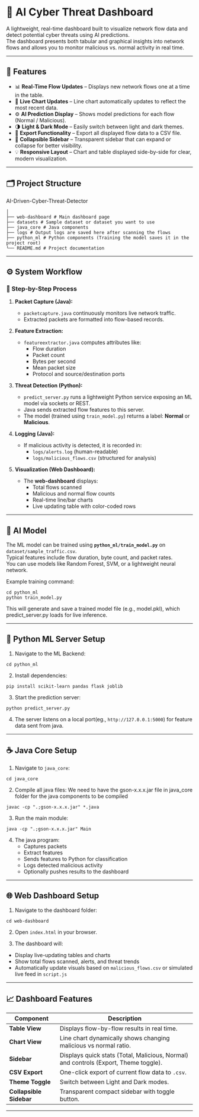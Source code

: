 # 🧠 AI Cyber Threat Dashboard

A lightweight, real-time dashboard built to visualize network flow data and detect potential cyber threats using AI predictions.  
The dashboard presents both tabular and graphical insights into network flows and allows you to monitor malicious vs. normal activity in real time.

---

## 🚀 Features

- 📊 **Real-Time Flow Updates** – Displays new network flows one at a time in the table.
- 🔄 **Live Chart Updates** – Line chart automatically updates to reflect the most recent data.
- ⚙️ **AI Prediction Display** – Shows model predictions for each flow (Normal / Malicious).
- 🌗 **Light & Dark Mode** – Easily switch between light and dark themes.
- 📁 **Export Functionality** – Export all displayed flow data to a CSV file.
- 🧭 **Collapsible Sidebar** – Transparent sidebar that can expand or collapse for better visibility.
- 💡 **Responsive Layout** – Chart and table displayed side-by-side for clear, modern visualization.

---

## 🗂️ Project Structure

AI-Driven-Cyber-Threat-Detector
```
│
├── web-dashboard # Main dashboard page
├── datasets # Sample dataset or dataset you want to use
├── java_core # Java components
├── logs # Output logs are saved here after scanning the flows
├── python_ml # Python components (Training the model saves it in the project root)
└── README.md # Project documentation
```

---

## ⚙️ System Workflow

### 🧩 Step-by-Step Process

1. **Packet Capture (Java):**
   - `packetcapture.java` continuously monitors live network traffic.
   - Extracted packets are formatted into flow-based records.

2. **Feature Extraction:**
   - `featureextractor.java` computes attributes like:
     - Flow duration  
     - Packet count  
     - Bytes per second  
     - Mean packet size  
     - Protocol and source/destination ports

3. **Threat Detection (Python):**
   - `predict_server.py` runs a lightweight Python service exposing an ML model via sockets or REST.
   - Java sends extracted flow features to this server.
   - The model (trained using `train_model.py`) returns a label: **Normal** or **Malicious**.

4. **Logging (Java):**
   - If malicious activity is detected, it is recorded in:
     - `logs/alerts.log` (human-readable)
     - `logs/malicious_flows.csv` (structured for analysis)

5. **Visualization (Web Dashboard):**
   - The **web-dashboard** displays:
     - Total flows scanned  
     - Malicious and normal flow counts  
     - Real-time line/bar charts  
     - Live updating table with color-coded rows  

---

## 🧠 AI Model

The ML model can be trained using **`python_ml/train_model.py`** on `dataset/sample_traffic.csv`.  
Typical features include flow duration, byte count, and packet rates.  
You can use models like Random Forest, SVM, or a lightweight neural network.

Example training command:

```
cd python_ml
python train_model.py
```

This will generate and save a trained model file (e.g., model.pkl), which predict_server.py loads for live inference.

---

## 🐍 Python ML Server Setup

1. Navigate to the ML Backend:
```
cd python_ml
```

2. Install dependencies:
```
pip install scikit-learn pandas flask joblib
```

3. Start the prediction server:
```
python predict_server.py
```

4. The server listens on a local port(eg., `http://127.0.0.1:5000`) for feature data sent from java.

---

## ☕ Java Core Setup

1. Navigate to `java_core`:
```
cd java_core
```

2. Compile all java files:
We need to have the gson-x.x.x.jar file in java_core folder for the java components to be compiled
```
javac -cp ".;gson-x.x.x.jar" *.java
```

3. Run the main module:
```
java -cp ".;gson-x.x.x.jar" Main
```

4. The java program:
      - Captures packets
      - Extract features
      - Sends features to Python for classification
      - Logs detected malicious activity
      - Optionally pushes results to the dashboard

---

## 🌐 Web Dashboard Setup

1. Navigate to the dashboard folder:
```
cd web-dashboard
```

2. Open `index.html` in your browser.

3. The dashboard will:
- Display live-updating tables and charts
- Show total flows scanned, alerts, and threat trends
- Automatically update visuals based on `malicious_flows.csv` or simulated live feed in `script.js`
      
---

## 📈 Dashboard Features
| Component               | Description                                                                          |
| ----------------------- | ------------------------------------------------------------------------------------ |
| **Table View**          | Displays flow-by-flow results in real time.                                          |
| **Chart View**          | Line chart dynamically shows changing malicious vs normal ratio.                     |
| **Sidebar**             | Displays quick stats (Total, Malicious, Normal) and controls (Export, Theme toggle). |
| **CSV Export**          | One-click export of current flow data to `.csv`.                                     |
| **Theme Toggle**        | Switch between Light and Dark modes.                                                 |
| **Collapsible Sidebar** | Transparent compact sidebar with toggle button.                                      |

---

